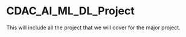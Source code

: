 # CDAC_AI_ML_DL_Project
This will include all the project that we will cover for the major project.
